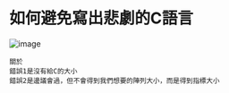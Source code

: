 # 如何避免寫出悲劇的C語言
![image](https://user-images.githubusercontent.com/81726807/173249886-a7d2ce19-bb3f-419c-b087-45fe0862bd14.png)
```
關於
錯誤1是沒有給C的大小
錯誤2是邊議會過，但不會得到我們想要的陣列大小，而是得到指標大小
```
